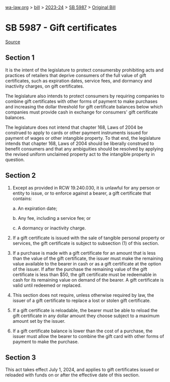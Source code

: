 [wa-law.org](/) > [bill](/bill/) > [2023-24](/bill/2023-24/) > [SB 5987](/bill/2023-24/sb/5987/) > [Original Bill](/bill/2023-24/sb/5987/1/)

# SB 5987 - Gift certificates

[Source](http://lawfilesext.leg.wa.gov/biennium/2023-24/Pdf/Bills/Senate%20Bills/5987.pdf)

## Section 1
It is the intent of the legislature to  protect consumersby prohibiting acts and practices of retailers that deprive consumers of the full value of gift certificates, such as expiration dates, service fees, and dormancy and inactivity charges, on gift certificates.

The legislature also intends to protect consumers by requiring companies to combine gift certificates with other forms of payment to make purchases and increasing the dollar threshold for gift certificate balances below which companies must provide cash in exchange for consumers' gift certificate balances.

The legislature does not intend that chapter 168, Laws of 2004 be construed to apply to cards or other payment instruments issued for payment of wages or other intangible property. To that end, the legislature intends that chapter 168, Laws of 2004 should be liberally construed to benefit consumers and that any ambiguities should be resolved by applying the revised uniform unclaimed property act to the intangible property in question.

## Section 2
1. Except as provided in RCW 19.240.030, it is unlawful for any person or entity to issue, or to enforce against a bearer, a gift certificate that contains:

    a. An expiration date;

    b. Any fee, including a service fee; or

    c. A dormancy or inactivity charge.

2. If a gift certificate is issued with the sale of tangible personal property or services, the gift certificate is subject to subsection (1) of this section.

3. If a purchase is made with a gift certificate for an amount that is less than the value of the gift certificate, the issuer must make the remaining value available to the bearer in cash or as a gift certificate at the option of the issuer. If after the purchase the remaining value of the gift certificate is less than $50, the gift certificate must be redeemable in cash for its remaining value on demand of the bearer. A gift certificate is valid until redeemed or replaced.

4. This section does not require, unless otherwise required by law, the issuer of a gift certificate to replace a lost or stolen gift certificate.

5. If a gift certificate is reloadable, the bearer must be able to reload the gift certificate in any dollar amount they choose subject to a maximum amount set by the issuer.

6. If a gift certificate balance is lower than the cost of a purchase, the issuer must allow the bearer to combine the gift card with other forms of payment to make the purchase.

## Section 3
This act takes effect July 1, 2024, and applies to gift certificates issued or reloaded with funds on or after the effective date of this section.
